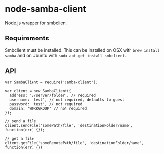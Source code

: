 node-samba-client
=================

Node.js wrapper for smbclient


Requirements
------------
Smbclient must be installed. This can be installed on OSX with `brew install samba` and on Ubuntu with `sudo apt-get install smbclient`.

API
-------------

	var SambaClient = require('samba-client');

	var client = new SambaClient({
	  address: '//server/folder', // required
	  username: 'test', // not required, defaults to guest
	  password: 'test', // not required
	  domain: 'WORKGROUP' // not required
	});

	// send a file
	client.sendFile('somePath/file', 'destinationFolder/name', function(err) {});

	// get a file
	client.getFile('someRemotePath/file', 'destinationFolder/name', function(err) {})
